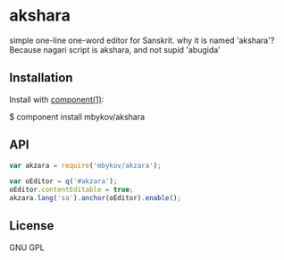 # akshara

simple one-line one-word editor for Sanskrit.
why it is named 'akshara'? Because nagari script is akshara, and not supid 'abugida'

## Installation

Install with [component(1)](http://component.io):

$ component install mbykov/akshara

## API

````javascript
var akzara = require('mbykov/akzara');
````


````javascript
var oEditor = q('#akzara');
oEditor.contentEditable = true;
akzara.lang('sa').anchor(oEditor).enable();
````


## License

  GNU GPL
